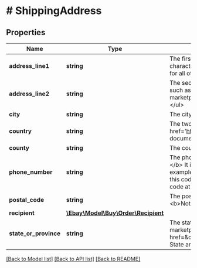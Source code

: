 # # ShippingAddress

## Properties

Name | Type | Description | Notes
------------ | ------------- | ------------- | -------------
**address_line1** | **string** | The first line of the street address where the item is being shipped.&lt;br /&gt;&lt;br /&gt;&lt;b&gt;Maximum:&lt;/b&gt;&lt;ul&gt;&lt;li&gt;40 characters for AU, CA, and US marketplaces&lt;/li&gt;&lt;li&gt;35 characters for DE and GB marketplaces&lt;/li&gt;&lt;li&gt;50 characters for all other marketplaces&lt;/li&gt;&lt;/ul&gt; | [optional]
**address_line2** | **string** | The second line of the street address where the item is being shipped. This optional field can be used for information such as &#39;Suite Number&#39; or &#39;Apt Number&#39;.&lt;br /&gt;&lt;br /&gt;&lt;b&gt;Maximum:&lt;/b&gt;&lt;ul&gt;&lt;li&gt;40 characters for AU, CA, and US marketplaces&lt;/li&gt;&lt;li&gt;35 characters for DE and GB marketplaces&lt;/li&gt;&lt;li&gt;50 characters for all other marketplaces&lt;/li&gt;&lt;/ul&gt; | [optional]
**city** | **string** | The city of the address where the item is being shipped. | [optional]
**country** | **string** | The two letter code representing the country of the address. For implementation help, refer to &lt;a href&#x3D;&#39;https://developer.ebay.com/api-docs/buy/order/types/bas:CountryCodeEnum&#39;&gt;eBay API documentation&lt;/a&gt; | [optional]
**county** | **string** | The county of the address where the item is being shipped. | [optional]
**phone_number** | **string** | The phone number of the person receiving the package.&lt;br /&gt;&lt;br /&gt;&lt;span class&#x3D;\&quot;tablenote\&quot;&gt;&lt;b&gt;Note:&lt;/b&gt; It is highly recommended that when entering the phone number you include the country code.&lt;br /&gt;&lt;br /&gt;For example, if a US phone number is &lt;code&gt;4********4&lt;/code&gt;, you would enter &lt;code&gt;+14********4&lt;/code&gt;. If you do not include this code, the service will use the country specified in the &lt;b&gt;country&lt;/b&gt; field.&lt;br /&gt;&lt;br /&gt;You can find the country code at &lt;a href&#x3D;\&quot;https://countrycode.org/\&quot;&gt;https://countrycode.org&lt;/a&gt;.&lt;/span&gt; | [optional]
**postal_code** | **string** | The postal code of the address where the item is being shipped.&lt;br /&gt;&lt;br /&gt;&lt;span class&#x3D;\&quot;tablenote\&quot;&gt;&lt;b&gt;Note:&lt;/b&gt; This is optional when shipping to EBAY_HK (Hong Kong).&lt;/span&gt; | [optional]
**recipient** | [**\Ebay\Model\Buy\Order\Recipient**](Recipient.md) |  | [optional]
**state_or_province** | **string** | The state or province of the address.&lt;br /&gt;&lt;br /&gt;&lt;span class&#x3D;\&quot;tablenote\&quot;&gt;&lt;b&gt;Note:&lt;/b&gt; For the US marketplace, this is a two-character value. For a list of valid values, see &lt;a href&#x3D;\&quot;https://www.ups.com/worldshiphelp/WS15/ENU/AppHelp/Codes/State_Province_Codes.htm\&quot;&gt;US State and Canada Province Codes&lt;/a&gt;. &lt;/span&gt; | [optional]

[[Back to Model list]](../../README.md#models) [[Back to API list]](../../README.md#endpoints) [[Back to README]](../../README.md)
